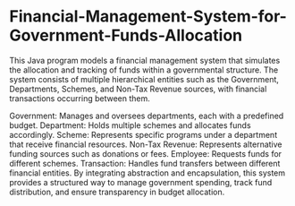 # Financial-Management-System-for-Government-Funds-Allocation
This Java program models a financial management system that simulates the allocation and tracking of funds within a governmental structure. The system consists of multiple hierarchical entities such as the Government, Departments, Schemes, and Non-Tax Revenue sources, with financial transactions occurring between them.

Government: Manages and oversees departments, each with a predefined budget.
Department: Holds multiple schemes and allocates funds accordingly.
Scheme: Represents specific programs under a department that receive financial resources.
Non-Tax Revenue: Represents alternative funding sources such as donations or fees.
Employee: Requests funds for different schemes.
Transaction: Handles fund transfers between different financial entities.
By integrating abstraction and encapsulation, this system provides a structured way to manage government spending, track fund distribution, and ensure transparency in budget allocation.

